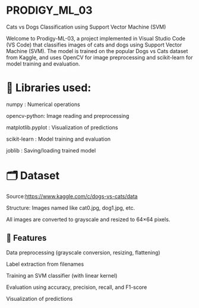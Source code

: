 # PRODIGY_ML_03
Cats vs Dogs Classification using Support Vector Machine (SVM)

Welcome to Prodigy-ML-03, a project implemented in Visual Studio Code (VS Code) that classifies images of cats and dogs using Support Vector Machine (SVM). The model is trained on the popular Dogs vs Cats dataset from Kaggle, and uses OpenCV for image preprocessing and scikit-learn for model training and evaluation.


# 📌 Libraries used:

numpy : Numerical operations  

opencv-python: Image reading and preprocessing  

matplotlib.pyplot : Visualization of predictions  

scikit-learn : Model training and evaluation  

joblib : Saving/loading trained model  


# 🗂️ Dataset

Source:https://www.kaggle.com/c/dogs-vs-cats/data

Structure: Images named like cat0.jpg, dog1.jpg, etc.

All images are converted to grayscale and resized to 64×64 pixels.


## 🧠 Features

Data preprocessing (grayscale conversion, resizing, flattening)

Label extraction from filenames

Training an SVM classifier (with linear kernel)

Evaluation using accuracy, precision, recall, and F1-score

Visualization of predictions
